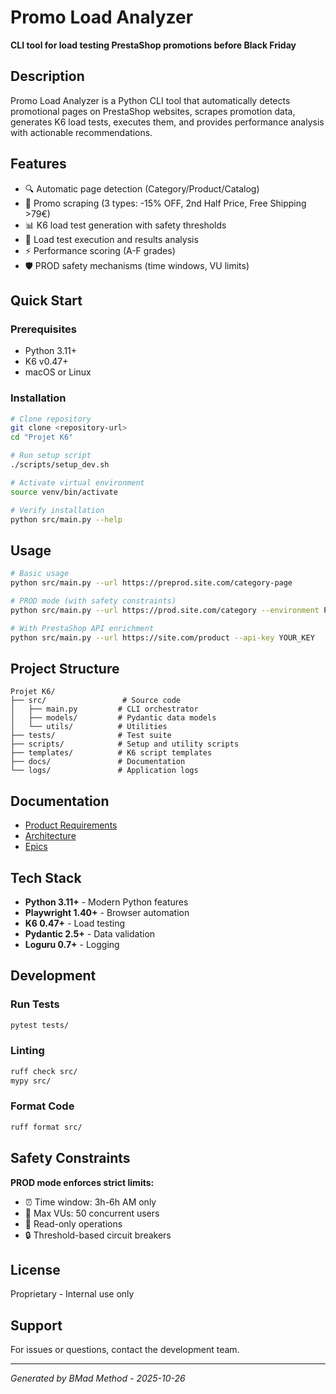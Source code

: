 # Promo Load Analyzer

**CLI tool for load testing PrestaShop promotions before Black Friday**

## Description

Promo Load Analyzer is a Python CLI tool that automatically detects promotional pages on PrestaShop websites, scrapes promotion data, generates K6 load tests, executes them, and provides performance analysis with actionable recommendations.

## Features

- 🔍 Automatic page detection (Category/Product/Catalog)
- 🛒 Promo scraping (3 types: -15% OFF, 2nd Half Price, Free Shipping >79€)
- 📊 K6 load test generation with safety thresholds
- 🚀 Load test execution and results analysis
- ⚡ Performance scoring (A-F grades)
- 🛡️ PROD safety mechanisms (time windows, VU limits)

## Quick Start

### Prerequisites

- Python 3.11+
- K6 v0.47+
- macOS or Linux

### Installation

```bash
# Clone repository
git clone <repository-url>
cd "Projet K6"

# Run setup script
./scripts/setup_dev.sh

# Activate virtual environment
source venv/bin/activate

# Verify installation
python src/main.py --help
```

## Usage

```bash
# Basic usage
python src/main.py --url https://preprod.site.com/category-page

# PROD mode (with safety constraints)
python src/main.py --url https://prod.site.com/category --environment PROD

# With PrestaShop API enrichment
python src/main.py --url https://site.com/product --api-key YOUR_KEY
```

## Project Structure

```
Projet K6/
├── src/                 # Source code
│   ├── main.py         # CLI orchestrator
│   ├── models/         # Pydantic data models
│   └── utils/          # Utilities
├── tests/              # Test suite
├── scripts/            # Setup and utility scripts
├── templates/          # K6 script templates
├── docs/               # Documentation
└── logs/               # Application logs
```

## Documentation

- [Product Requirements](./docs/prd.md)
- [Architecture](./docs/architecture.md)
- [Epics](./docs/epics/)

## Tech Stack

- **Python 3.11+** - Modern Python features
- **Playwright 1.40+** - Browser automation
- **K6 0.47+** - Load testing
- **Pydantic 2.5+** - Data validation
- **Loguru 0.7+** - Logging

## Development

### Run Tests

```bash
pytest tests/
```

### Linting

```bash
ruff check src/
mypy src/
```

### Format Code

```bash
ruff format src/
```

## Safety Constraints

**PROD mode enforces strict limits:**
- ⏰ Time window: 3h-6h AM only
- 👥 Max VUs: 50 concurrent users
- 📖 Read-only operations
- 🔒 Threshold-based circuit breakers

## License

Proprietary - Internal use only

## Support

For issues or questions, contact the development team.

---

*Generated by BMad Method - 2025-10-26*
